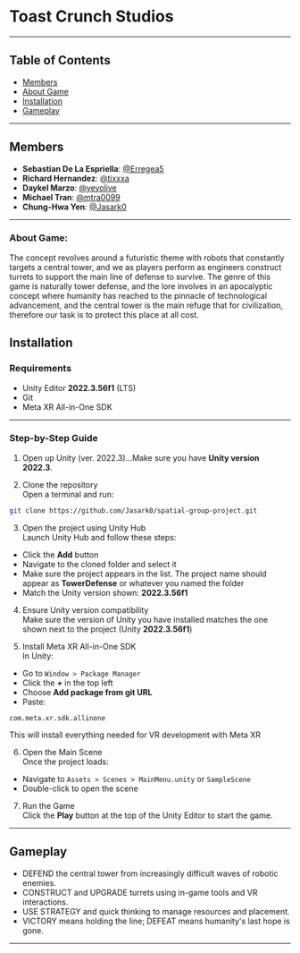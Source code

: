 # Toast Crunch Studios

---

## Table of Contents
- [Members](#members)
- [About Game](#about-game)
- [Installation](#installation)
- [Gameplay](#gameplay)

---

## Members
- **Sebastian De La Espriella**: [@Erregea5](https://github.com/Erregea5)
- **Richard Hernandez**: [@tixxxa](https://github.com/tixxxa)
- **Daykel Marzo**: [@yeyolive](https://github.com/yeyolive)
- **Michael Tran**: [@mtra0099](https://github.com/mtra0099)
- **Chung-Hwa Yen**: [@Jasark0](https://github.com/Jasark0)

---

### About Game:
The concept revolves around a futuristic theme with robots that constantly targets a central tower, 
and we as players perform as engineers construct turrets to support the main line of defense to survive.
The genre of this game is naturally tower defense, and the lore involves in an apocalyptic concept 
where humanity has reached to the pinnacle of technological advancement, and the central tower is the main
refuge that for civilization, therefore our task is to protect this place at all cost.


## Installation

### Requirements
- Unity Editor **2022.3.56f1** (LTS)
- Git
- Meta XR All-in-One SDK

---

### Step-by-Step Guide

1. Open up Unity (ver. 2022.3)...Make sure you have **Unity version 2022.3**.

2. Clone the repository  
Open a terminal and run:
```bash
git clone https://github.com/Jasark0/spatial-group-project.git
```

3. Open the project using Unity Hub  
Launch Unity Hub and follow these steps:
- Click the **Add** button
- Navigate to the cloned folder and select it
- Make sure the project appears in the list. The project name should appear as **TowerDefense** or whatever you named the folder
- Match the Unity version shown: **2022.3.56f1**

4. Ensure Unity version compatibility  
Make sure the version of Unity you have installed matches the one shown next to the project (Unity **2022.3.56f1**)

5. Install Meta XR All-in-One SDK  
In Unity:
- Go to `Window > Package Manager`
- Click the **+** in the top left
- Choose **Add package from git URL**
- Paste:
```text
com.meta.xr.sdk.allinone
```
This will install everything needed for VR development with Meta XR

6. Open the Main Scene  
Once the project loads:
- Navigate to `Assets > Scenes > MainMenu.unity` or `SampleScene`
- Double-click to open the scene

7. Run the Game  
Click the **Play** button at the top of the Unity Editor to start the game.

---

## Gameplay

- DEFEND the central tower from increasingly difficult waves of robotic enemies.
- CONSTRUCT and UPGRADE turrets using in-game tools and VR interactions.
- USE STRATEGY and quick thinking to manage resources and placement.
- VICTORY means holding the line; DEFEAT means humanity's last hope is gone.

---